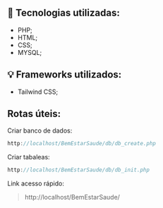 
## :rocket: Tecnologias utilizadas:
- PHP;
- HTML;
- CSS;
- MYSQL;

## :bulb: Frameworks utilizados:
- Tailwind CSS;

## Rotas úteis:

Criar banco de dados:

~~~javascript
http://localhost/BemEstarSaude/db/db_create.php
~~~

Criar tabaleas:

~~~javascript
http://localhost/BemEstarSaude/db/db_init.php
~~~

Link acesso rápido:

> http://localhost/BemEstarSaude/